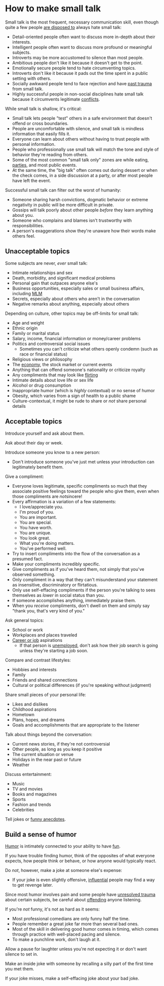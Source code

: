 
# How to make small talk

Small talk is the most frequent, necessary communication skill, even though quite a few people [are disposed to](personality.md) always hate small talk:

- Detail-oriented people often want to discuss more in-depth about their interests.
- Intelligent people often want to discuss more profound or meaningful subjects.
- Introverts may be more accustomed to silence than most people.
- Ambitious people don't like it because it doesn't get to the point.
- Emotionally secure people tend to hate circumventing topics.
- Introverts don't like it because it pads out the time spent in a public setting with others.
- Socially awkward people tend to face rejection and have [past trauma](hardship-ptsd.md) from small talk.
- Highly successful people in non-social disciplines hate small talk because it circumvents legitimate [conflicts](people-5_conflicts.md).

While small talk is shallow, it's critical:

- Small talk lets people "test" others in a safe environment that doesn't offend or cross boundaries.
- People are uncomfortable with silence, and small talk is mindless information that easily fills it.
- Everyone can learn about others without having to trust people with personal information.
- People who professionally use small talk will match the tone and style of behavior they're reading from others.
- Some of the most common "small talk only" zones are while eating, [parties](fun-parties.md), and most public events.
- At the same time, the "big talk" often comes out during dessert or when the check comes, in a side discussion at a party, or after most people have left the event.

Successful small talk can filter out the worst of humanity:

- Someone sharing harsh convictions, dogmatic behavior or extreme negativity in public will be more difficult in private.
- Gossips will talk poorly about other people *before* they learn anything about you.
- Someone who complains and blames isn't trustworthy with responsibilities.
- A person's exaggerations show they're unaware how their words make others feel.

## Unacceptable topics

Some subjects are never, *ever* small talk:

- Intimate relationships and sex
- Death, morbidity, and significant medical problems
- Personal gain that outpaces anyone else's
- Business opportunities, especially sales or small business affairs, including [MLM](marketing-mlm.md)
- Secrets, especially about others who aren't in the conversation
- Negative remarks about anything, especially about others

Depending on culture, other topics may be off-limits for small talk:

- Age and weight
- Ethnic origin
- Family or marital status
- Salary, income, financial information or money/career problems
- Politics and controversial social issues
  - Sometimes you can't criticize what others openly condemn (such as race or financial status)
- Religious views or philosophy
- The [economy](economics.md), the stock market or current events
- Anything that can offend someone's nationality or criticize royalty
- Any compliments that may look like [flirting](relationships-dating.md)
- Intimate details about love life or sex life
- Alcohol or drug consumption
- Inappropriate humor (which is *highly* contextual) or no sense of humor
- Obesity, which varies from a sign of health to a public shame
- Culture-contextual, it might be rude to share or *not* share personal details

## Acceptable topics

Introduce yourself and ask about them.

Ask about their day or week.

Introduce someone you know to a new person:

- Don't introduce someone you've just met unless your introduction can legitimately benefit them.

Give a compliment:

- Everyone loves legitimate, specific compliments so much that they associate positive feelings toward the people who give them, even when those compliments are *not*sincere!
- Every affirmation is a variation of a few statements:
  - I love/appreciate you.
  - I'm proud of you.
  - You are important.
  - You are special.
  - You have worth.
  - You are unique.
  - You look great.
  - What you're doing matters.
  - You've performed well.
- Try to insert compliments into the flow of the conversation as a presumed fact.
- Make your compliments incredibly specific.
- Give compliments as if you've heard them, not simply that you've observed something.
- Only compliment in a way that they can't misunderstand your statement as insensitive, discriminatory or flirtatious.
- Only use self-effacing compliments if the person you're talking to sees themselves as *lower* in social status than you.
- If someone accomplishes anything, immediately praise them.
- When you *receive* compliments, don't dwell on them and simply say "thank you, that's very kind of you."

Ask general topics:

- School or work
- Workplaces and places traveled
- [Career or job](jobs-1_why.md) aspirations
  - If that person is [unemployed](hardship-unemployment.md), don't ask how their job search is going unless they're starting a job soon.

Compare and contrast lifestyles:

- Hobbies and interests
- Family
- Friends and shared connections
- Cultural or political differences (if you're speaking without judgment)

Share small pieces of your personal life:

- Likes and dislikes
- Childhood aspirations
- Hometown
- Plans, hopes, and dreams
- Goals and accomplishments that are appropriate to the listener

Talk about things beyond the conversation:

- Current news stories, if they're not controversial
- Other people, as long as you keep it positive
- The current situation or venue
- Holidays in the near past or future
- Weather

Discuss entertainment:

- Music
- TV and movies
- Books and magazines
- Sports
- Fashion and trends
- Celebrities

Tell jokes or [funny anecdotes](humor.md).

## Build a sense of humor

[Humor](humor.md) is intimately connected to your ability to have [fun](fun.md).

If you have trouble finding humor, think of the opposites of what everyone expects, how people think or behave, or how anyone would typically react.

Do *not*, however, make a joke at someone else's expense:

- If your joke is even slightly offensive, [influential](power-influence.md) people may find a way to get revenge later.

Since most humor involves pain and some people have [unresolved trauma](hardship-ptsd.md) about certain subjects, be careful about [offending](hardship-ptsd.md) anyone listening.

If you're *not* funny, it's not as hard as it seems:

- Most professional comedians are only funny half the time.
- People remember a great joke far more than several bad ones.
- Most of the skill in delivering good humor comes in timing, which comes through practice with well-placed pacing and silence.
- To make a punchline work, don't laugh at it.

Allow a pause for laughter unless you're not expecting it or don't want silence to set in.

Make an inside joke with someone by recalling a silly part of the first time you met them.

If your joke misses, make a self-effacing joke about your bad joke.
